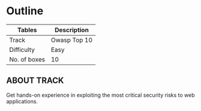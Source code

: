 # Outline
 
| Tables | Description |
| ------ | ----------- |
| Track | Owasp Top 10 |
| Difficulty | Easy |
| No. of boxes | 10 |

## ABOUT TRACK

Get hands-on experience in exploiting the most critical security risks to web applications.
